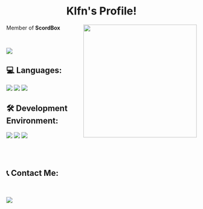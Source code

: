 <center><h1>Klfn's Profile!</h1></center>

<a href="https://www.klfn.site/"><img src="https://avatars.githubusercontent.com/u/97512153?v=4" width="300" align="right"></a>

<p>Member of <strong>ScordBox</strong></p>

<br>

<a href="https://open.spotify.com/artist/08OoIISROuIG0Hw8pVhYE6"><img src="https://img.shields.io/badge/-Isegye Idol-000000?style=flat&logo=spotify"/></a>

<h2><strong>💻 Languages: </strong></h2>
<a href="https://developer.mozilla.org/en-US/docs/Web/css"><img src="https://img.shields.io/badge/-css-1572b6?style=flat&logo=CSS3"/></a>
<a href="https://developer.mozilla.org/en/docs/Web/JavaScript"><img src="https://img.shields.io/badge/-JavaScript-BD9800?style=flat&logo=javascript"/></a>
<a href="https://nodejs.org/"><img src="https://img.shields.io/badge/-Node.js-4a7558?style=flat&logo=node.js"/></a>

<h2><strong>🛠️ Development Environment: </strong></h2>
<a href="https://www.microsoft.com/en-us/windows/get-windows-11?icid=MSCOM_QL_Windows"><img src="https://img.shields.io/badge/-Windows 11-00d2ff?style=flat&logo=windows"/></a>
<a href="https://code.visualstudio.com/"><img src="https://img.shields.io/badge/-Visual Studio Code-213c60?style=flat&logo=visualstudiocode"/></a>
<a href="https://github.com/microsoft/terminal"><img src="https://img.shields.io/badge/-Windows Terminal-242424?style=flat&logo=Windows Terminal"/></a>

<br><br>

<h2><strong>📞 Contact Me: </strong></h2>

<br><br>
<a href="https://discord.com/users/888619812677386260"><img align="left" src="https://lanyard.cnrad.dev/api/888619812677386260?bg=2E3440&animated=true&hideBadges=true&borderRadius=10px&idleMessage=Hi"/></a>
